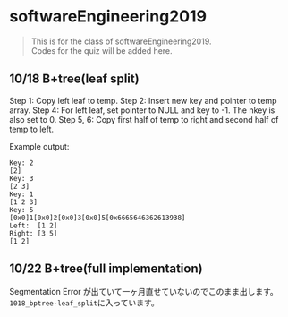 # softwareEngineering2019
>This is for the class of softwareEngineering2019.  
>Codes for the quiz will be added here.  

## 10/18 B+tree(leaf split)
Step 1: Copy left leaf to temp.
Step 2: Insert new key and pointer to temp array.
Step 4: For left leaf, set pointer to NULL and key to -1. The nkey is also set to 0.
Step 5, 6: Copy first half of temp to right and second half of temp to left.

Example output:
```
Key: 2
[2]
Key: 3
[2 3]
Key: 1
[1 2 3]
Key: 5
[0x0]1[0x0]2[0x0]3[0x0]5[0x6665646362613938]
Left:  [1 2]
Right: [3 5]
[1 2]
```

## 10/22 B+tree(full implementation)
Segmentation Error が出ていて一ヶ月直せていないのでこのまま出します。`1018_bptree-leaf_split`に入っています。
